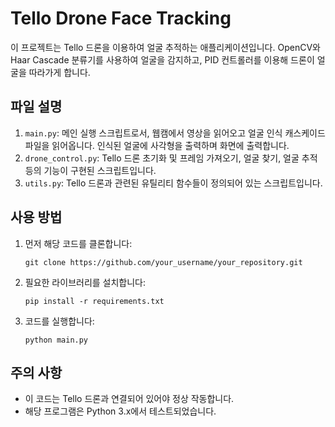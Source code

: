 # Tello Drone Face Tracking

이 프로젝트는 Tello 드론을 이용하여 얼굴 추적하는 애플리케이션입니다. OpenCV와 Haar Cascade 분류기를 사용하여 얼굴을 감지하고, PID 컨트롤러를 이용해 드론이 얼굴을 따라가게 합니다.

## 파일 설명

1. `main.py`: 메인 실행 스크립트로서, 웹캠에서 영상을 읽어오고 얼굴 인식 캐스케이드 파일을 읽어옵니다. 인식된 얼굴에 사각형을 출력하며 화면에 출력합니다.
2. `drone_control.py`: Tello 드론 초기화 및 프레임 가져오기, 얼굴 찾기, 얼굴 추적 등의 기능이 구현된 스크립트입니다.
3. `utils.py`: Tello 드론과 관련된 유틸리티 함수들이 정의되어 있는 스크립트입니다.

## 사용 방법

1. 먼저 해당 코드를 클론합니다: 
    ```
    git clone https://github.com/your_username/your_repository.git
    ```

2. 필요한 라이브러리를 설치합니다:
    ```
    pip install -r requirements.txt
    ```

3. 코드를 실행합니다:
    ```
    python main.py
    ```

## 주의 사항

- 이 코드는 Tello 드론과 연결되어 있어야 정상 작동합니다.
- 해당 프로그램은 Python 3.x에서 테스트되었습니다.
